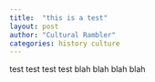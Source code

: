 ```yaml
---
title:  "this is a test"
layout: post
author: "Cultural Rambler"
categories: history culture
---
```



test test test test blah blah blah blah

